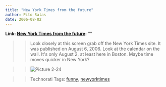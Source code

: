 ```yaml
---
title: "New York Times from the future"
author: Pito Salas
date: 2006-08-02
---
```


**Link: [New York Times from the future](None):** ""


>>

>> Look closely at this screen grab off the New York Times site. It was
published on August 6, 2006. Look at the calendar on the wall. It's only
August 2, at least here in Boston. Maybe time moves quicker in New York?

>>

>> ![Picture
2-24](https://i0.wp.com/s3.media.squarespace.com/production/1075723/12829350/weblogs/images/Picture%25202-24.png?resize=464%2C306)

>>

>> Technorati Tags: [funny](<http://www.technorati.com/tag/funny>),
[newyorktimes](<http://www.technorati.com/tag/newyorktimes>)


